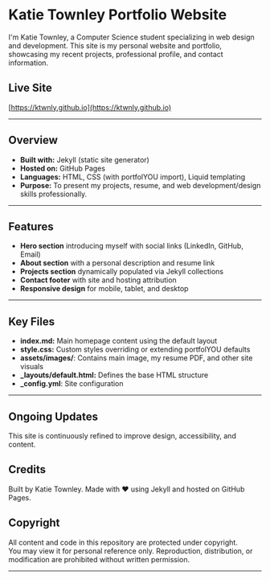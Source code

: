 # Katie Townley Portfolio Website

I'm Katie Townley, a Computer Science student specializing in web design and development. This site is my personal website and portfolio, showcasing my recent projects, professional profile, and contact information.

## Live Site

[https://ktwnly.github.io](https://ktwnly.github.io)  

---

## Overview

- **Built with:** Jekyll (static site generator)
- **Hosted on:** GitHub Pages
- **Languages:** HTML, CSS (with portfolYOU import), Liquid templating
- **Purpose:** To present my projects, resume, and web development/design skills professionally.

---

## Features

- **Hero section** introducing myself with social links (LinkedIn, GitHub, Email)
- **About section** with a personal description and resume link
- **Projects section** dynamically populated via Jekyll collections
- **Contact footer** with site and hosting attribution
- **Responsive design** for mobile, tablet, and desktop

---

## Key Files

- **index.md:** Main homepage content using the default layout
- **style.css:** Custom styles overriding or extending portfolYOU defaults
- **assets/images/**: Contains main image, my resume PDF, and other site visuals
- **_layouts/default.html:** Defines the base HTML structure
- **_config.yml**: Site configuration

---

## Ongoing Updates

This site is continuously refined to improve design, accessibility, and content.

## Credits

Built by Katie Townley. Made with ❤️ using Jekyll and hosted on GitHub Pages.

## Copyright

All content and code in this repository are protected under copyright.  
You may view it for personal reference only. Reproduction, distribution, or modification are prohibited without written permission.

---
